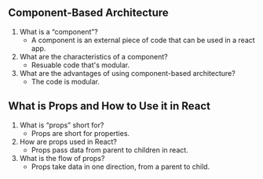 ## Component-Based Architecture

1. What is a “component”?
    - A component is an external piece of code that can be used in a react app.
2. What are the characteristics of a component?
    - Resuable code that's modular.
3. What are the advantages of using component-based architecture?
    - The code is modular.

## What is Props and How to Use it in React

1. What is “props” short for?
    - Props are short for properties.
2. How are props used in React?
    - Props pass data from parent to children in react.
3. What is the flow of props?
    - Props take data in one direction, from a parent to child.